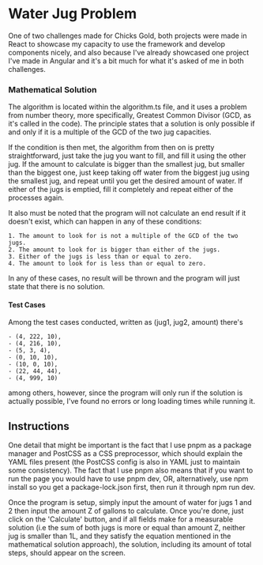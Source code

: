 # Water Jug Problem  

One of two challenges made for Chicks Gold, both projects were made in React to showcase my capacity to use the framework and develop components nicely, and also because I've already showcased one project I've made in Angular and it's a bit much for what it's asked of me in both challenges.  

### Mathematical Solution  

The algorithm is located within the algorithm.ts file, and it uses a problem from number theory, more specifically, Greatest Common Divisor (GCD, as it's called in the code). The principle states that a solution is only possible if and only if it is a multiple of the GCD of the two jug capacities.  

If the condition is then met, the algorithm from then on is pretty straightforward, just take the jug you want to fill, and fill it using the other jug. If the amount to calculate is bigger than the smallest jug, but smaller than the biggest one, just keep taking off water from the biggest jug using the smallest jug, and repeat until you get the desired amount of water. If either of the jugs is emptied, fill it completely and repeat either of the processes again.  

It also must be noted that the program will not calculate an end result if it doesn't exist, which can happen in any of these conditions:  

    1. The amount to look for is not a multiple of the GCD of the two jugs.  
    2. The amount to look for is bigger than either of the jugs.  
    3. Either of the jugs is less than or equal to zero.  
    4. The amount to look for is less than or equal to zero.  

In any of these cases, no result will be thrown and the program will just state that there is no solution.

#### Test Cases  

Among the test cases conducted, written as (jug1, jug2, amount) there's   

    - (4, 222, 10),
    - (4, 216, 10),
    - (5, 3, 4),
    - (0, 10, 10),
    - (10, 0, 10),
    - (22, 44, 44),
    - (4, 999, 10)

among others, however, since the program will only run if the solution is actually possible, I've found no errors or long loading times while running it.

## Instructions  

One detail that might be important is the fact that I use pnpm as a package manager and PostCSS as a CSS preprocessor, which should explain the YAML files present (the PostCSS config is also in YAML just to maintain some consistency). The fact that I use pnpm also means that if you want to run the page you would have to use pnpm dev, OR, alternatively, use npm install so you get a package-lock.json first, then run it through npm run dev.  

Once the program is setup, simply input the amount of water for jugs 1 and 2 then input the amount Z of gallons to calculate. Once you're done, just click on the 'Calculate' button, and if all fields make for a measurable solution (i.e the sum of both jugs is more or equal than amount Z, neither jug is smaller than 1L, and they satisfy the equation mentioned in the mathematical solution approach), the solution, including its amount of total steps, should appear on the screen.  
